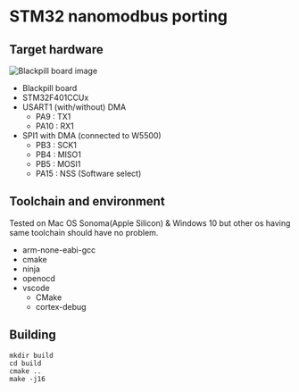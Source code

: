 # STM32 nanomodbus porting

## Target hardware

![Blackpill board image](https://dfimg.dfrobot.com/enshop/image/data/DFR0864/Pinout-Diagram.png)

- Blackpill board
- STM32F401CCUx
- USART1 (with/without) DMA
    - PA9 : TX1
    - PA10 : RX1
- SPI1 with DMA (connected to W5500)
    - PB3 : SCK1
    - PB4 : MISO1
    - PB5 : MOSI1
    - PA15 : NSS (Software select)

## Toolchain and environment

Tested on Mac OS Sonoma(Apple Silicon) & Windows 10 but other os having same toolchain should have no problem.

- arm-none-eabi-gcc
- cmake
- ninja
- openocd
- vscode
    - CMake
    - cortex-debug

## Building

```
mkdir build
cd build
cmake ..
make -j16
```
